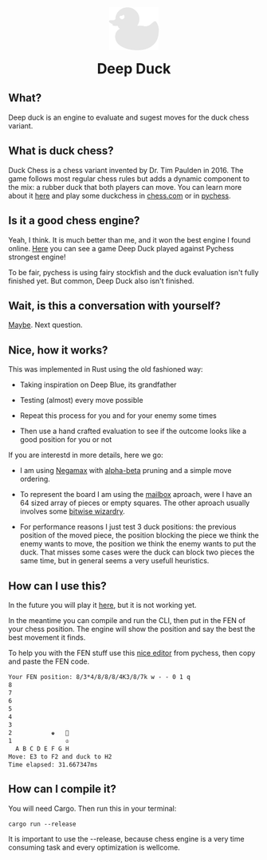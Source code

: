 <div align="center">
  <img width="100" src="img/logo_white.png" alt="ExpiraBot Logo" align="center">
</div>
<h1 align="center" style="margin-top: 20px;"> Deep Duck </h1>


## What?
Deep duck is an engine to evaluate and sugest moves for the duck chess variant.

## What is duck chess?
Duck Chess is a chess variant invented by Dr. Tim Paulden in 2016. The game follows most regular chess rules but adds a dynamic component to the mix: a rubber duck that both players can move.
You can learn more about it [here](https://www.chess.com/terms/duck-chess) and play some duckchess in [chess.com](https://www.chess.com/variants/duck-chess) or in [pychess](https://www.pychess.org/).

## Is it a good chess engine?
Yeah, I think. It is much better than me, and it won the best engine I found online. [Here](https://www.pychess.org/4fKk39R2?ply=72) you can see a game Deep Duck played against Pychess strongest engine!

To be fair, pychess is using fairy stockfish and the duck evaluation isn't fully finished yet. But common, Deep Duck also isn't finished.

## Wait, is this a conversation with yourself?
[Maybe](https://pt.wikipedia.org/wiki/Esquizofrenia). Next question.

## Nice, how it works? 
This was implemented in Rust using the old fashioned way: 

- Taking inspiration on Deep Blue, its grandfather

- Testing (almost) every move possible

- Repeat this process for you and for your enemy some times

- Then use a hand crafted evaluation to see if the outcome looks like a good position for you or not

If you are interestd in more details, here we go:

- I am using [Negamax](https://www.chessprogramming.org/Negamax) with [alpha-beta](https://www.chessprogramming.org/Alpha-Beta) pruning and a simple move ordering.

- To represent the board I am using the [mailbox](https://www.chessprogramming.org/Mailbox) aproach, were I have an 64 sized array of pieces or empty squares. The other aproach usually involves some [bitwise wizardry](https://www.chessprogramming.org/Bitboards).

- For performance reasons I just test 3 duck positions: the previous position of the moved piece, the position blocking the piece we think the enemy wants to move, the position we think the enemy wants to put the duck. That misses some cases were the duck can block two pieces the same time, but in general seems a very usefull heuristics.

## How can I use this?
In the future you will play it [here](https://andrefpf.github.io/duckmate/), but it is not working yet.

In the meantime you can compile and run the CLI, then put in the FEN of your chess position. The engine will show the position and say the best the best movement it finds.

To help you with the FEN stuff use this [nice editor](https://www.pychess.org/editor/duck) from pychess, then copy and paste the FEN code.

    Your FEN position: 8/3*4/8/8/8/4K3/8/7k w - - 0 1 q
    8                 
    7                 
    6                 
    5                 
    4                 
    3                 
    2           ♚   🐤 
    1               ♔ 
      A B C D E F G H
    Move: E3 to F2 and duck to H2
    Time elapsed: 31.667347ms

## How can I compile it?
You will need Cargo. Then run this in your terminal: 

    cargo run --release

It is important to use the --release, because chess engine is a very time consuming task and every optimization is wellcome.
